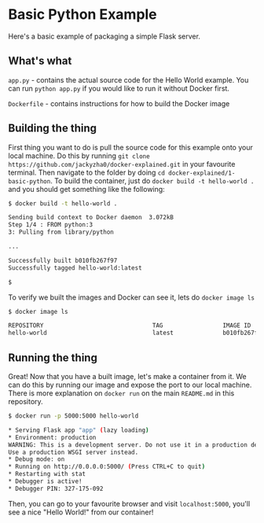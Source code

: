 # Basic Python Example
Here's a basic example of packaging a simple Flask server.

## What's what
`app.py` - contains the actual source code for the Hello World example. You can run `python app.py` if you would like to run it without Docker first.

`Dockerfile` - contains instructions for how to build the Docker image

## Building the thing
First thing you want to do is pull the source code for this example onto your local machine. Do this by running `git clone https://github.com/jackyzha0/docker-explained.git` in your favourite terminal. Then navigate to the folder by doing `cd docker-explained/1-basic-python`. To build the container, just do `docker build -t hello-world .` and you should get something like the following:

```bash
$ docker build -t hello-world .

Sending build context to Docker daemon  3.072kB
Step 1/4 : FROM python:3
3: Pulling from library/python

...

Successfully built b010fb267f97
Successfully tagged hello-world:latest

$
```

To verify we built the images and Docker can see it, lets do `docker image ls`

```bash
$ docker image ls

REPOSITORY                               TAG                 IMAGE ID            CREATED             SIZE
hello-world                              latest              b010fb267f97        9 minutes ago       943MB
```

## Running the thing
Great! Now that you have a built image, let's make a container from it. We can do this by running our image and expose the port to our local machine. There is more explanation on `docker run` on the main `README.md` in this repository.


```bash
$ docker run -p 5000:5000 hello-world

* Serving Flask app "app" (lazy loading)
* Environment: production
WARNING: This is a development server. Do not use it in a production deployment.
Use a production WSGI server instead.
* Debug mode: on
* Running on http://0.0.0.0:5000/ (Press CTRL+C to quit)
* Restarting with stat
* Debugger is active!
* Debugger PIN: 327-175-092
```

Then, you can go to your favourite browser and visit `localhost:5000`, you'll see a nice "Hello World!" from our container!